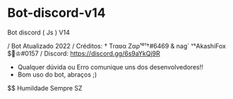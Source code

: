 # Bot-discord-v14
Bot discord ( Js ) V14

/ Bot Atualizado 2022
/ Créditos: † Tɾαʋα Zαρ¹⁰¹†#6469 & nag` ᵛˢAkashiFox $🥵♔#0157
/ Discord: https://discord.gg/6s9aYkQj9R

- Qualquer dúvida ou Erro comunique uns dos desenvolvedores!!
- Bom uso do bot, abraços ;)

$$ Humildade Sempre SZ
